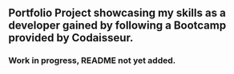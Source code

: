 ## Portfolio Project showcasing my skills as a developer gained by following a Bootcamp provided by Codaisseur.


### Work in progress, README not yet added.

